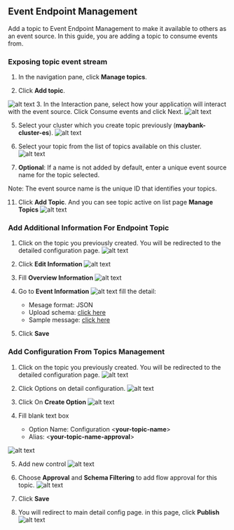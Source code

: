 ## Event Endpoint Management
Add a topic to Event Endpoint Management to make it available to others as an event source. In this guide, you are adding a topic to consume events from.

### Exposing topic event stream

1. In the navigation pane, click **Manage topics**.

2. Click **Add topic**.

![alt text](images/lab-2/1.png)
3. In the Interaction pane, select how your application will interact with the event source. Click Consume events and click Next.
![alt text](images/lab-2/2.png)

5. Select your cluster which you create topic previously (**maybank-cluster-es**).
![alt text](images/lab-2/choose-cluster-lab-2.png)

4. Select your topic from the list of topics available on this cluster.
![alt text](images/lab-2/choose-topic-lab-2.png)

10. **Optional**: If a name is not added by default, enter a unique event source name for the topic selected.

Note: The event source name is the unique ID that identifies your topics.

11. Click **Add Topic**. And you can see topic active on list page **Manage Topics**
![alt text](images/lab-2/active-topics-lab-2.png)

### Add Additional Information For Endpoint Topic
1. Click on the topic you previously created. You will be redirected to the detailed configuration page.
![alt text](images/lab-2/dashboard-detail-config-topic-lab-2.png)

2. Click **Edit Information** 
![alt text](images/lab-2/edit-information-lab-2.png)

3. Fill **Overview Information**
![alt text](images/lab-2/overview-topic-lab-2.png)

4. Go to **Event Information**
![alt text](images/lab-2/event-information-lab-2.png)
fill the detail:
   - Mesage format: JSON
   - Upload schema: [click here](assets/json/promotions.json)
   - Sample message: [click here](assets/json/sample.json)

5. Click **Save**

### Add Configuration From Topics Management

1. Click on the topic you previously created. You will be redirected to the detailed configuration page.
![alt text](images/lab-2/dashboard-detail-config-topic-lab-2.png)

2. Click Options on detail configuration.
![alt text](images/lab-2/click-options-lab-2.png)

3. Click On **Create Option**
![alt text](images/lab-2/click-create-option-lab-2.png)

4. Fill blank text box

    - Option Name: Configuration <**your-topic-name**>
    - Alias: <**your-topic-name-approval**>

![alt text](images/lab-2/filling-option-value-lab-2.png)

5. Add new control 
![alt text](images/lab-2/add-new-control-lab-2.png)

6. Choose **Approval** and **Schema Filtering** to add flow approval for this topic.
![alt text](images/lab-2/choose-approval-lab-2.png)

7. Click **Save**

8. You will redirect to main detail config page. in this page, click **Publish**
![alt text](images/lab-2/publish-endpoint-lab-2.png)